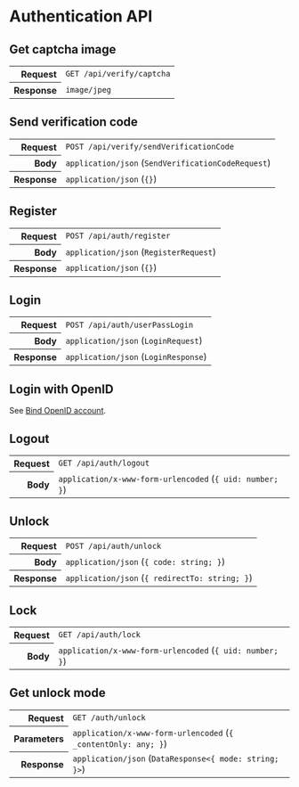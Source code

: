 # Authentication API

## Get captcha image

<table>
  <tr>
    <th align="right">Request</th>
    <td><code>GET /api/verify/captcha</code></td>
  </tr>
  <tr>
    <th align="right">Response</th>
    <td><code>image/jpeg</code></td>
  </tr>
</table>

## Send verification code

<table>
  <tr>
    <th align="right">Request</th>
    <td><code>POST /api/verify/sendVerificationCode</code></td>
  </tr>
  <tr>
    <th align="right">Body</th>
    <td><code>application/json</code> (<code>SendVerificationCodeRequest</code>)</td>
  </tr>
  <tr>
    <th align="right">Response</th>
    <td><code>application/json</code> (<code>{}</code>)</td>
  </tr>
</table>

## Register

<table>
  <tr>
    <th align="right">Request</th>
    <td><code>POST /api/auth/register</code></td>
  </tr>
  <tr>
    <th align="right">Body</th>
    <td><code>application/json</code> (<code>RegisterRequest</code>)</td>
  </tr>
  <tr>
    <th align="right">Response</th>
    <td><code>application/json</code> (<code>{}</code>)</td>
  </tr>
</table>

## Login

<table>
  <tr>
    <th align="right">Request</th>
    <td><code>POST /api/auth/userPassLogin</code></td>
  </tr>
  <tr>
    <th align="right">Body</th>
    <td><code>application/json</code> (<code>LoginRequest</code>)</td>
  </tr>
  <tr>
    <th align="right">Response</th>
    <td><code>application/json</code> (<code>LoginResponse</code>)</td>
  </tr>
</table>

## Login with OpenID

See [Bind OpenID account](users.md#bind-openid-account).

## Logout

<table>
  <tr>
    <th align="right">Request</th>
    <td><code>GET /api/auth/logout</code></td>
  </tr>
  <tr>
    <th align="right">Body</th>
    <td><code>application/x-www-form-urlencoded</code> (<code>{ uid: number; }</code>)</td>
  </tr>
</table>

## Unlock

<table>
  <tr>
    <th align="right">Request</th>
    <td><code>POST /api/auth/unlock</code></td>
  </tr>
  <tr>
    <th align="right">Body</th>
    <td><code>application/json</code> (<code>{ code: string; }</code>)</td>
  </tr>
  <tr>
    <th align="right">Response</th>
    <td><code>application/json</code> (<code>{ redirectTo: string; }</code>)</td>
  </tr>
</table>

## Lock

<table>
  <tr>
    <th align="right">Request</th>
    <td><code>GET /api/auth/lock</code></td>
  </tr>
  <tr>
    <th align="right">Body</th>
    <td><code>application/x-www-form-urlencoded</code> (<code>{ uid: number; }</code>)</td>
  </tr>
</table>

## Get unlock mode

<table>
  <tr>
    <th align="right">Request</th>
    <td><code>GET /auth/unlock</code></td>
  </tr>
  <tr>
    <th align="right">Parameters</th>
    <td><code>application/x-www-form-urlencoded</code> (<code>{ _contentOnly: any; }</code>)</td>
  </tr>
  <tr>
    <th align="right">Response</th>
    <td><code>application/json</code> (<code>DataResponse&lt;{ mode: string; }&gt;</code>)</td>
  </tr>
</table>
